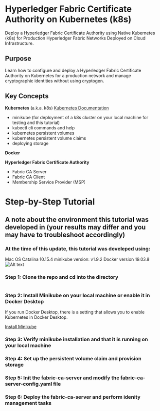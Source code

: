 # **Hyperledger Fabric Certificate Authority on Kubernetes (k8s)**
Deploy a Hyperledger Fabric Certificate Authority using Native Kubernetes (k8s) for Production Hyperledger Fabric Networks Deployed on Cloud Infrastructure.

## **Purpose**
Learn how to configure and deploy a Hyperledger Fabric Certificate Authority on Kubernetes for a production network and manage cryptographic identities without using cryptogen.

## **Key Concepts**
**Kubernetes** (a.k.a. k8s) [Kubernetes Documentation](https://kubernetes.io/)
- minikube (for deployment of a k8s cluster on your local machine for testing and this tutorial) 
- kubectl cli commands and help
- kubernetes persistent volumes
- kubernetes persistent volume claims
- deploying storage

**Docker**

**Hyperledger Fabric Certificate Authority**
 - Fabric CA Server
 - Fabric CA Client
 - Membership Service Provider (MSP)

# Step-by-Step Tutorial 
## A note about the environment this tutorial was developed in (your results may differ and you may have to troubleshoot accordingly)
### At the time of this update, this tutorial was develeped using:
Mac OS Catalina 10.15.4
minikube version: v1.9.2
Docker version 19.03.8
![Alt text](/fabric-ca-k8s/assets/dockerdesktop.png?raw=true "Docker Desktop About")

### **Step 1:** Clone the repo and cd into the directory
```git clone https://github.com/denali49/fabric-ca-k8s.git && cd fabric-ca-k8s
```
### **Step 2:** Install Minikube on your local machine or enable it in Docker Desktop
If you run Docker Desktop, there is a setting that allows you to enable Kubernetes in Docker Desktop.

[Install Minikube](https://kubernetes.io/docs/setup/learning-environment/minikube/)

### **Step 3:** Verify minikube installation and that it is running on your local machine

### **Step 4:** Set up the persistent volume claim and provision storage

### **Step 5:** Init the fabric-ca-server and modify the fabric-ca-server-config.yaml file 

### **Step 6:** Deploy the fabric-ca-server and perform idenity management tasks